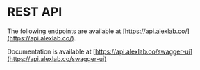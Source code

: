 # REST API

The following endpoints are available at [https://api.alexlab.co/](https://api.alexlab.co/).

Documentation is available at [https://api.alexlab.co/swagger-ui](https://api.alexlab.co/swagger-ui)
